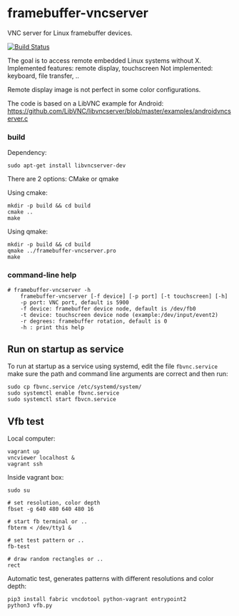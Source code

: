 # framebuffer-vncserver

VNC server for Linux framebuffer devices.

[![Build Status](https://travis-ci.org/ponty/framebuffer-vncserver.svg?branch=master)](https://travis-ci.org/ponty/framebuffer-vncserver)

The goal is to access remote embedded Linux systems without X.
Implemented features: remote display, touchscreen
Not implemented: keyboard, file transfer, ..

Remote display image is not perfect in some color configurations.

The code is based on a LibVNC example for Android:
https://github.com/LibVNC/libvncserver/blob/master/examples/androidvncserver.c

### build

Dependency:

	sudo apt-get install libvncserver-dev

There are 2 options: CMake or qmake

Using cmake:

	mkdir -p build && cd build
	cmake ..
	make
	
Using qmake:

	mkdir -p build && cd build
	qmake ../framebuffer-vncserver.pro
	make

 

### command-line help 

	# framebuffer-vncserver -h
        framebuffer-vncserver [-f device] [-p port] [-t touchscreen] [-h]
        -p port: VNC port, default is 5900
        -f device: framebuffer device node, default is /dev/fb0
        -t device: touchscreen device node (example:/dev/input/event2)
        -r degrees: framebuffer rotation, default is 0
        -h : print this help
 
## Run on startup as service

To run at startup as a service using systemd, edit the file `fbvnc.service` make sure the path and command line arguments are correct and then run:

```shell
sudo cp fbvnc.service /etc/systemd/system/
sudo systemctl enable fbvnc.service
sudo systemctl start fbvcn.service
```

## Vfb test

Local computer:
	
	vagrant up
	vncviewer localhost &
	vagrant ssh

Inside vagrant box:

	sudo su
	
	# set resolution, color depth
    fbset -g 640 480 640 480 16
	
	# start fb terminal or ..
    fbterm < /dev/tty1 &

	# set test pattern or ..
	fb-test

	# draw random rectangles or ..
	rect
	

Automatic test, generates patterns with different resolutions and color depth:
	
	pip3 install fabric vncdotool python-vagrant entrypoint2
	python3 vfb.py
